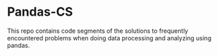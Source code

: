 # Pandas-CS
This repo contains code segments of the solutions to frequently encountered problems when doing data processing and analyzing using pandas.
